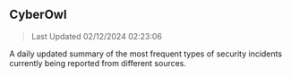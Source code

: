 ## CyberOwl 
> Last Updated 02/12/2024 02:23:06 


A daily updated summary of the most frequent types of security incidents currently being reported from different sources.

